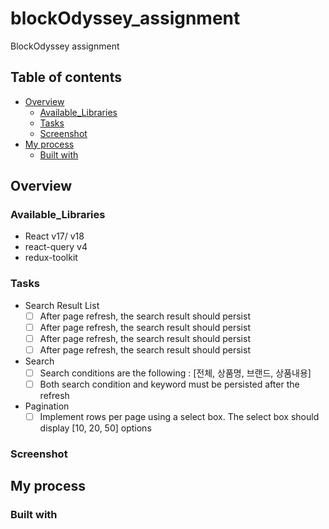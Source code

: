 # blockOdyssey_assignment
BlockOdyssey assignment

## Table of contents

- [Overview](#overview)
  - [Available_Libraries](#available_libraries)
  - [Tasks](#tasks)
  - [Screenshot](#screenshot)
- [My process](#my-process)
  - [Built with](#built-with)

## Overview

### Available_Libraries
- React v17/ v18
- react-query v4
- redux-toolkit

### Tasks 
- Search Result List
  - [ ] After page refresh, the search result should persist
  - [ ] After page refresh, the search result should persist
  - [ ] After page refresh, the search result should persist
  - [ ] After page refresh, the search result should persist
- Search
  - [ ] Search conditions are the following : [전체, 상품명, 브랜드, 상품내용]
  - [ ] Both search condition and keyword must be persisted after the refresh
- Pagination
  - [ ] Implement rows per page using a select box. The select box should display [10, 20, 50] options

### Screenshot

## My process

### Built with
